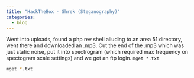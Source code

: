 ```yaml
---
title: "HackTheBox - Shrek (Steganography)"
categories:
  - blog
---
```


Went into uploads, found a php rev shell alluding to an area 51 directory, went there and downloaded an .mp3. Cut the end of the .mp3 which was just static noise, put it into spectrogram (which required max frequency on spectogram scale settings) and we got an ftp login.
`mget *.txt`
```bash
mget *.txt
```
